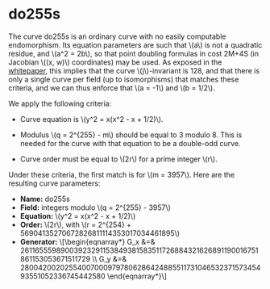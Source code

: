# do255s

The curve do255s is an ordinary curve with no easily computable
endomorphism. Its equation parameters are such that \\(a\\) is not a
quadratic residue, and \\(a^2 = 2b\\), so that point doubling formulas
in cost 2M+4S (in Jacobian \\((x, w)\\) coordinates) may be used. As
exposed in the [whitepaper](doubleodd.pdf), this implies that the curve
\\(j\\)-invariant is 128, and that there is only a single curve per
field (up to isomorphisms) that matches these criteria, and we can thus
enforce that \\(a = -1\\) and \\(b = 1/2\\).

We apply the following criteria:

  - Curve equation is \\(y^2 = x(x^2 - x + 1/2)\\).

  - Modulus \\(q = 2^{255} - m\\) should be equal to 3 modulo 8. This
    is needed for the curve with that equation to be a double-odd curve.

  - Curve order must be equal to \\(2r\\) for a prime integer \\(r\\).

Under these criteria, the first match is for \\(m = 3957\\). Here are
the resulting curve parameters:

  - **Name:** do255s
  - **Field:** integers modulo \\(q = 2^{255} - 3957\\)
  - **Equation:** \\(y^2 = x(x^2 - x + 1/2)\\)
  - **Order:** \\(2r\\), with \\(r = 2^{254} + 56904135270672826811114353017034461895\\)
  - **Generator:**
    \\[\begin{eqnarray*}
        G_x &=& 26116555989003923291153849381583511726884321626891190016751861153053671511729 \\\\
        G_y &=& 28004200202554007000979780628642488551173104653237157345493551052336745442580
    \end{eqnarray*}\\]
